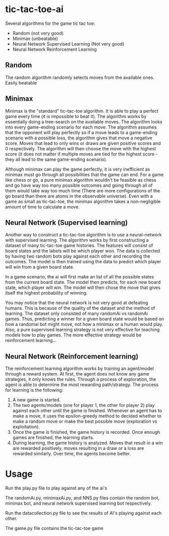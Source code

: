 # tic-tac-toe-ai

Several algorithms for the game tic tac toe:

- Random (not very good)
- Minimax (unbeatable)
- Neural Network Supervised Learning (Not very good)
- Neural Network Reinforcement Learning

## Random

The random algorithm randomly selects moves from the available ones. Easily beatable

## Minimax

Minimax is the "standard" tic-tac-toe algorithm. It is able to play a perfect game every time (it is impossible to beat it). The algorithm works by essentially doing a tree-search on the available moves. The algorithm looks into every game-ending scenario for each move. The algorithm assumes that the opponent will play perfectly so if a move leads to a game-ending scenario with a possible loss, the algorithm gives that move a negative score. Moves that lead to only wins or draws are given positive scores and 0 respectively. The algorithm will then choose the move with the highest score (it does not matter if multiple moves are tied for the highest score - they all lead to the same game-ending scenario).

Although minimax can play the game perfectly, it is very inefficient as minimax must go through all possibilities that the game can end. For a game like chess or go, a pure minimax algorithm wouldn't be feasible as chess and go have way too many possible outcomes and going through all of them would take way too much time (There are more configurations of the go board than there are atoms in the observable universe). Even with a game as small as tic-tac-toe, the minimax algorithm takes a non-negligible amount of time to calculate a move.

## Neural Network (Supervised learning)

Another way to construct a tic-tac-toe algorithm is to use a neural-network with supervised learning. The algorithm works by first constructing a dataset of many tic-tac-toe game histories. The features will consist of board states and the labels will be which player won. The data is collected by having two random bots play against each other and recording the outcomes. The model is then trained using the data to predict which player will win from a given board state.

In a game scenario, the ai will first make an list of all the possible states from the current board state. The model then predicts, for each new board state, which player will win. The model will then chose the move that gives itself the highest probability of winning.

You may notice that the neural network is not very good at defeating humans. This is because of the quality of the dataset and the method of learning. The dataset only consisted of many randomAi vs randomAi games. Thus, predicting a winner for a given board state would be based on how a randomai bot might move, not how a minimax or a human would play. Also, a pure supervised learning strategy is not very effective for teaching models how to play games. The more effective strategy would be reinforcement learning...

## Neural Network (Reinforcement learning)

The reinforcement learning algorithm works by training an agent/model through a reward system. At first, the agent does not know any game strategies, it only knows the rules. Through a process of exploration, the agent is able to determine the most rewarding path/strategy. The process for learning is the following:

1. A new game is started.
2. The two agents/models (one for player 1, the other for player 2) play against each other until the game is finished. Whenever an agent has to make a move, it uses the epsilon-greedy method to decided whether to make a random move or make the best possible move (exploration vs exploitation).
3. Once the game is finished, the game history is recorded. Once enough games are finished, the learning starts.
4. During learning, the game history is analyzed. Moves that result in a win are rewarded positively, moves resulting in a draw or a loss are rewarded similarly. Over time, the agents become better. 

# Usage

Run the play.py file to play against any of the ai's

The randomAi.py, minimaxAi.py, and NNS.py files contain the random bot, minimax bot, and neural network supervised learning bot respectively.

Run the datacollection.py file to see the results of AI's playing against each other.

The game.py file contains the tic-tac-toe game
